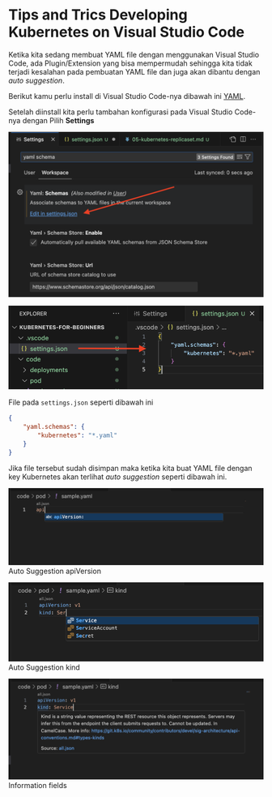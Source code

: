 # Tips and Trics Developing Kubernetes on Visual Studio Code

Ketika kita sedang membuat YAML file dengan menggunakan Visual Studio Code, ada Plugin/Extension yang bisa mempermudah sehingga kita tidak terjadi kesalahan pada pembuatan YAML file dan juga akan dibantu dengan *auto suggestion*.

Berikut kamu perlu install di Visual Studio Code-nya dibawah ini
[YAML](https://marketplace.visualstudio.com/items?itemName=redhat.vscode-yaml).

Setelah diinstall kita perlu tambahan konfigurasi pada Visual Studio Code-nya dengan Pilih **Settings** 

![edit settings](/images/trick-tips-1.png) 

![save config JSON](/images/trick-tips-2.png)

File pada `settings.json` seperti dibawah ini
```json
{
    "yaml.schemas": {
        "kubernetes": "*.yaml"
    }
}
```

Jika file tersebut sudah disimpan maka ketika kita buat YAML file dengan key Kubernetes akan terlihat *auto suggestion* seperti dibawah ini.

![suggestion api version](/images/yaml-suggestion-2.png)
Auto Suggestion apiVersion

![suggestion kind](/images/yaml-suggesstion-1.png) 
Auto Suggestion kind

![alt text](/images/yaml-info.png)
Information fields